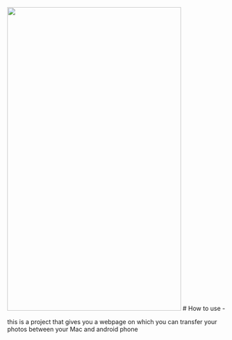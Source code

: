 <img src="https://github.com/user-attachments/assets/4a3aba3d-695f-43ea-a238-63f725d08fdc" width="400" height="700">
# How to use - 

this is a project that gives you a webpage on which you can transfer your photos between your Mac and android phone 
